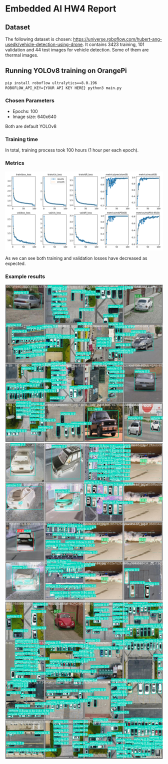 # Embedded AI HW4 Report

## Dataset

The following dataset is chosen: https://universe.roboflow.com/hubert-ang-usedk/vehicle-detection-using-drone. It
contains 3423 training, 101 validation and 44 test images for vehicle detection. Some of them are thermal images.

## Running YOLOv8 training on OrangePi

```shell
pip install roboflow ultralytics==8.0.196
ROBOFLOW_API_KEY={YOUR API KEY HERE} python3 main.py
```

### Chosen Parameters

* Epochs: 100
* Image size: 640x640

Both are default YOLOv8

### Training time

In total, training process took 100 hours (1 hour per each epoch).

### Metrics

![](assets/results.png)

As we can see both training and validation losses have decreased as expected.

### Example results

![](assets/detections1.jpg)
![](assets/detections2.jpg)
![](assets/detections3.jpg)
